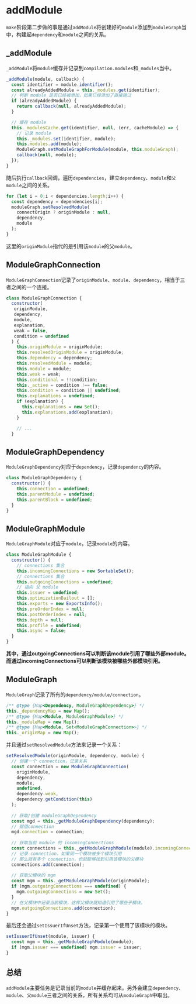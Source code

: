 # addModule

`make`阶段第二步做的事是通过`addModule`将创建好的`module`添加到`moduleGraph`当中，构建起`dependency`和`module`之间的关系。

## _addModule

`_addModule`将`module`缓存并记录到`compilation.modules`和`_modules`当中。

```javascript
_addModule(module, callback) {
  const identifier = module.identifier();
  const alreadyAddedModule = this._modules.get(identifier);
  // 判断 module 是否已经被添加，如果已经添加了直接跳过
  if (alreadyAddedModule) {
    return callback(null, alreadyAddedModule);
  }

  // 缓存 module
  this._modulesCache.get(identifier, null, (err, cacheModule) => {
    // 记录 module
    this._modules.set(identifier, module);
    this.modules.add(module);
    ModuleGraph.setModuleGraphForModule(module, this.moduleGraph);
    callback(null, module);
  });
}
```

随后执行`callback`回调，遍历`dependencies`，建立`dependency`、`module`和`父module`之间的关系。

```javascript
for (let i = 0;i < dependencies.length;i++) {
  const dependency = dependencies[i];
  moduleGraph.setResolvedModule(
    connectOrigin ? originModule : null,
    dependency,
    module
  );
}
```

这里的`originModule`指代的是引用该`module`的父`module`。

## ModuleGraphConnection

`ModuleGraphConnection`记录了`originModule`、`module`、`dependency`，相当于三者之间的一个连接。

```javascript
class ModuleGraphConnection {
  constructor(
   originModule,
   dependency,
   module,
   explanation,
   weak = false,
   condition = undefined
  ) {
    this.originModule = originModule;
    this.resolvedOriginModule = originModule;
    this.dependency = dependency;
    this.resolvedModule = module;
    this.module = module;
    this.weak = weak;
    this.conditional = !!condition;
    this._active = condition !== false;
    this.condition = condition || undefined;
    this.explanations = undefined;
    if (explanation) {
      this.explanations = new Set();
      this.explanations.add(explanation);
    }

    // ...
  }
```

## ModuleGraphDependency

`ModuleGraphDependency`对应于`dependency`，记录`dependency`的内容。

```javascript
class ModuleGraphDependency {
  constructor() {
    this.connection = undefined;
    this.parentModule = undefined;
    this.parentBlock = undefined;
  }
}
```

## ModuleGraphModule

`ModuleGraphModule`对应于`module`，记录`module`的内容。

```javascript
class ModuleGraphModule {
  constructor() {
    // connections 集合
    this.incomingConnections = new SortableSet();
    // connections 集合
    this.outgoingConnections = undefined;
    // 指向 父 module
    this.issuer = undefined;
    this.optimizationBailout = [];
    this.exports = new ExportsInfo();
    this.preOrderIndex = null;
    this.postOrderIndex = null;
    this.depth = null;
    this.profile = undefined;
    this.async = false;
  }
}
```

**其中，通过outgoingConnections可以判断该module引用了哪些外部module。而通过incomingConnections可以判断该模块被哪些外部模块引用。**

## ModuleGraph

`ModuleGraph`记录了所有的`dependency/module/connection`。

```javascript
/** @type {Map<Dependency, ModuleGraphDependency>} */
this._dependencyMap = new Map();
/** @type {Map<Module, ModuleGraphModule>} */
this._moduleMap = new Map();
/** @type {Map<Module, Set<ModuleGraphConnection>>} */
this._originMap = new Map();
```

并且通过`setResolvedModule`方法来记录一个关系：

```javascript
setResolvedModule(originModule, dependency, module) {
  // 创建一个 connection，记录关系
  const connection = new ModuleGraphConnection(
    originModule,
    dependency,
    module,
    undefined,
    dependency.weak,
    dependency.getCondition(this)
  );
  
  // 获取/创建 moduleGraphDependency
  const mgd = this._getModuleGraphDependency(dependency);
  // 赋值connection
  mgd.connection = connection;
  
  // 获取当前 module 的 incomingConnections
  const connections = this._getModuleGraphModule(module).incomingConnections;
  // 记录 connection，如果同一个模块被多个模块引用
  // 那么就有多个 connection，也就能够找到引用该模块的父模块
  connections.add(connection);
  
  // 获取父模块的 mgm
  const mgm = this._getModuleGraphModule(originModule);
  if (mgm.outgoingConnections === undefined) {
    mgm.outgoingConnections = new Set();
  }
  // 在父模块中记录当前模块，这样父模块就知道引用了哪些子模块。
  mgm.outgoingConnections.add(connection);
}
```

最后还会通过`setIssuerIfUnset`方法，记录第一个使用了该模块的模块。

```javascript
setIssuerIfUnset(module, issuer) {
  const mgm = this._getModuleGraphModule(module);
  if (mgm.issuer === undefined) mgm.issuer = issuer;
}
```

## 总结

`addModule`主要任务是记录当前的`module`并缓存起来。另外会建立`dependency`、`module`、`父module`三者之间的关系，所有关系均可从`moduleGraph`中取出。
